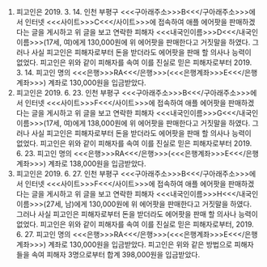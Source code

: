 1. 피고인은 2019. 3. 14. 인천 부평구 <<<구아래주소>>>B<<</구아래주소>>>에서 인터넷 <<<사이트>>>C<<</사이트>>>에 접속하여 애플 에어팟을 판매하겠다는 글을 게시하고 위 글을 보고 연락한 피해자 <<<내국인이름>>>D<<</내국인이름>>>(17세, 여)에게 130,000원에 위 에어팟을 판매한다고 거짓말을 하였다. 그러나 사실 피고인은 피해자로부터 돈을 받더라도 에어팟을 판매 할 의사나 능력이 없었다. 피고인은 위와 같이 피해자를 속여 이를 진실로 믿은 피해자로부터 2019. 3. 14. 피고인 명의 <<<은행>>>RA<<</은행>>>(<<<은행계좌>>>E<<</은행계좌>>>) 계좌로 130,000원을 입금받았다.
2. 피고인은 2019. 6. 23. 인천 부평구 <<<구아래주소>>>B<<</구아래주소>>>에서 인터넷 <<<사이트>>>F<<</사이트>>>에 접속하여 애플 에어팟을 판매하겠다는 글을 게시하고 위 글을 보고 연락한 피해자 <<<내국인이름>>>G<<</내국인이름>>>(17세, 여)에게 138,000원에 위 에어팟을 판매한다고 거짓말을 하였다. 그러나 사실 피고인은 피해자로부터 돈을 받더라도 에어팟을 판매 할 의사나 능력이 없었다. 피고인은 위와 같이 피해자를 속여 이를 진실로 믿은 피해자로부터 2019. 6. 23. 피고인 명의 <<<은행>>>RA<<</은행>>>(<<<은행계좌>>>E<<</은행계좌>>>) 계좌로 138,000원을 입금받았다.
3. 피고인은 2019. 6. 27. 인천 부평구 <<<구아래주소>>>B<<</구아래주소>>>에서 인터넷 <<<사이트>>>F<<</사이트>>>에 접속하여 애플 에어팟을 판매하겠다는 글을 게시하고 위 글을 보고 연락한 피해자 <<<내국인이름>>>H<<</내국인이름>>>(27세, 남)에게 130,000원에 위 에어팟을 판매한다고 거짓말을 하였다. 그러나 사실 피고인은 피해자로부터 돈을 받더라도 에어팟을 판매 할 의사나 능력이 없었다. 피고인은 위와 같이 피해자를 속여 이를 진실로 믿은 피해자로부터, 2019. 6. 27. 피고인 명의 <<<은행>>>RA<<</은행>>>(<<<은행계좌>>>E<<</은행계좌>>>) 계좌로 130,000원을 입금받았다.
피고인은 위와 같은 방법으로 피해자들을 속여 피해자 3명으로부터 합계 398,000원을 입금받았다.